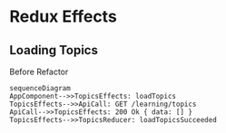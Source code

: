 # Redux Effects

## Loading Topics

Before Refactor

```mermaid
sequenceDiagram
AppComponent-->>TopicsEffects: loadTopics
TopicsEffects-->>ApiCall: GET /learning/topics
ApiCall-->>TopicsEffects: 200 Ok { data: [] }
TopicsEffects-->>TopicsReducer: loadTopicsSucceeded
```
